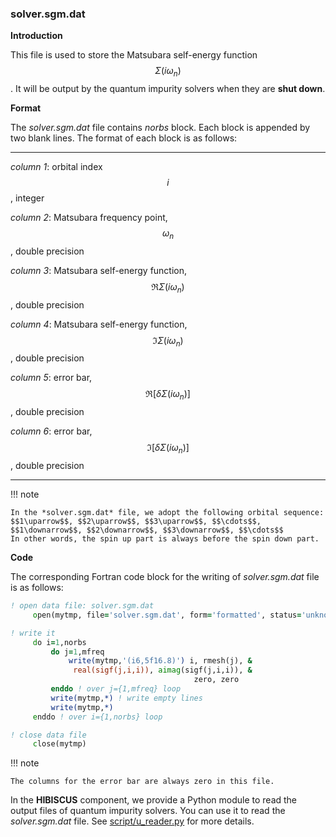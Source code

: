 ### solver.sgm.dat

**Introduction**

This file is used to store the Matsubara self-energy function $$\Sigma(i\omega_n)$$. It will be output by the quantum impurity solvers when they are **shut down**.

**Format**

The *solver.sgm.dat* file contains *norbs* block. Each block is appended by two blank lines. The format of each block is as follows:

---

*column 1*: orbital index $$i$$, integer

*column 2*: Matsubara frequency point, $$\omega_n$$, double precision

*column 3*: Matsubara self-energy function, $$\Re \Sigma(i\omega_n)$$, double precision

*column 4*: Matsubara self-energy function, $$\Im \Sigma(i\omega_n)$$, double precision

*column 5*: error bar, $$\Re [\delta \Sigma(i\omega_n)]$$, double precision

*column 6*: error bar, $$\Im [\delta \Sigma(i\omega_n)]$$, double precision

---

!!! note

    In the *solver.sgm.dat* file, we adopt the following orbital sequence:
    $$1\uparrow$$, $$2\uparrow$$, $$3\uparrow$$, $$\cdots$$, $$1\downarrow$$, $$2\downarrow$$, $$3\downarrow$$, $$\cdots$$
    In other words, the spin up part is always before the spin down part.

**Code**

The corresponding Fortran code block for the writing of *solver.sgm.dat* file is as follows:

```fortran
! open data file: solver.sgm.dat
     open(mytmp, file='solver.sgm.dat', form='formatted', status='unknown')

! write it
     do i=1,norbs
         do j=1,mfreq
             write(mytmp,'(i6,5f16.8)') i, rmesh(j), &
              real(sigf(j,i,i)), aimag(sigf(j,i,i)), &
                                         zero, zero
         enddo ! over j={1,mfreq} loop
         write(mytmp,*) ! write empty lines
         write(mytmp,*)
     enddo ! over i={1,norbs} loop

! close data file
     close(mytmp)
```

!!! note

    The columns for the error bar are always zero in this file.

In the **HIBISCUS** component, we provide a Python module to read the output files of quantum impurity solvers. You can use it to read the *solver.sgm.dat* file. See [script/u_reader.py](../ch07/reader.md) for more details.
